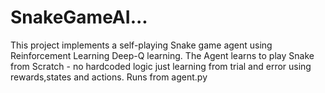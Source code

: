 # SnakeGameAI...
This project implements a self-playing Snake game agent using Reinforcement Learning Deep-Q learning.
The Agent learns to play Snake from Scratch - no hardcoded logic just learning from trial and error using rewards,states and actions.
Runs from agent.py
